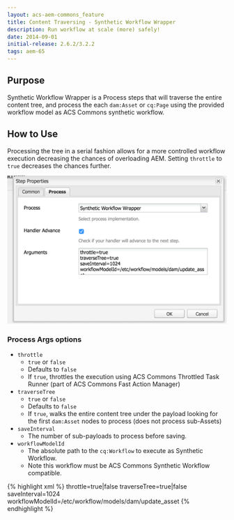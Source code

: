 ```yaml
---
layout: acs-aem-commons_feature
title: Content Traversing - Synthetic Workflow Wrapper
description: Run workflow at scale (more) safely!
date: 2014-09-01
initial-release: 2.6.2/3.2.2
tags: aem-65
---
```


## Purpose

Synthetic Workflow Wrapper is a Process steps that will traverse the entire content tree, and process the each `dam:Asset` or `cq:Page` using the provided workflow model as ACS Commons synthetic workflow.

## How to Use

Processing the tree in a serial fashion allows for a more controlled workflow execution decreasing the chances of overloading AEM. Setting `throttle` to `true` decreases the chances further.

![Workflow - Synthetic Workflow Wrapper](images/synthetic-workflow-wrapper-process-args.png)

### Process Args options

* `throttle`
  * `true` or `false`
  * Defaults to `false`
  * If `true`, throttles the execution using ACS Commons Throttled Task Runner (part of ACS Commons Fast Action Manager)
* `traverseTree`
  * `true` or `false`
  * Defaults to `false`
  * If `true`, walks the entire content tree under the payload looking for the first `dam:Asset` nodes to process (does not process sub-Assets)
* `saveInterval`
  * The number of sub-payloads to process before saving.
* `workflowModelId`
  * The absolute path to the `cq:Workflow` to execute as Synthetic Workflow.
  * Note this workflow must be ACS Commons Synthetic Workflow compatible.

{% highlight xml %}
throttle=true|false
traverseTree=true|false
saveInterval=1024
workflowModelId=/etc/workflow/models/dam/update_asset
{% endhighlight %}


